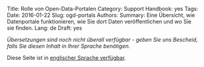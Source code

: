 Title: Rolle von Open-Data-Portalen
Category: Support
Handbook: yes
Tags:
Date: 2016-01-22
Slug: ogd-portals
Authors:
Summary: Eine Übersicht, wie Datenportale funktionieren, wie Sie dort Daten veröffentlichen und wo Sie sie finden.
Lang: de
Draft: yes


<em>Übersetzungen sind noch nicht überall verfügbar - geben Sie uns Bescheid, falls Sie diesen Inhalt in Ihrer Sprache benötigen.</em>

Diese Seite ist in [englischer Sprache verfügbar](/en/support/ogd-portals).
